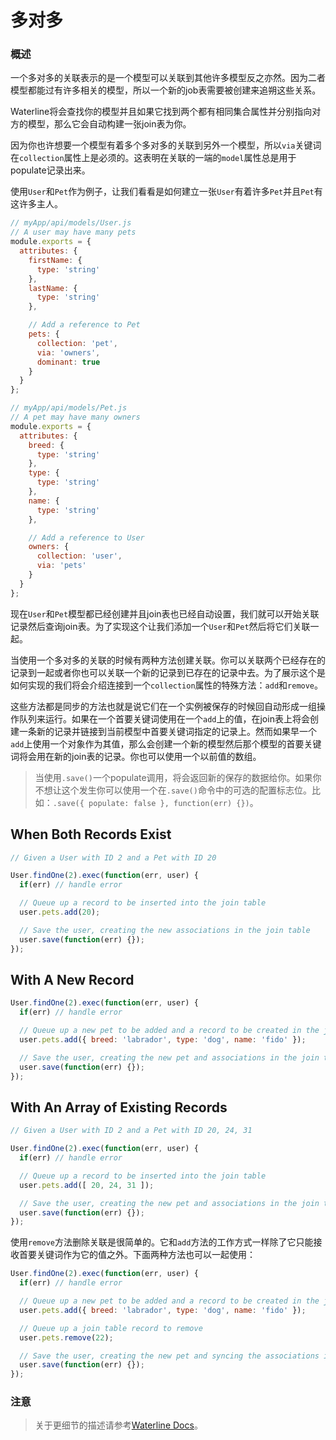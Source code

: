 # 多对多
### 概述
一个多对多的关联表示的是一个模型可以关联到其他许多模型反之亦然。因为二者模型都能过有许多相关的模型，所以一个新的job表需要被创建来追朔这些关系。

Waterline将会查找你的模型并且如果它找到两个都有相同集合属性并分别指向对方的模型，那么它会自动构建一张join表为你。

因为你也许想要一个模型有着多个多对多的关联到另外一个模型，所以`via`关键词在`collection`属性上是必须的。这表明在关联的一端的`model`属性总是用于populate记录出来。

使用`User`和`Pet`作为例子，让我们看看是如何建立一张`User`有着许多`Pet`并且`Pet`有这许多主人。

```javascript
// myApp/api/models/User.js
// A user may have many pets
module.exports = {
  attributes: {
    firstName: {
      type: 'string'
    },
    lastName: {
      type: 'string'
    },

    // Add a reference to Pet
    pets: {
      collection: 'pet',
      via: 'owners',
      dominant: true
    }
  }
};
```
```javascript
// myApp/api/models/Pet.js
// A pet may have many owners
module.exports = {
  attributes: {
    breed: {
      type: 'string'
    },
    type: {
      type: 'string'
    },
    name: {
      type: 'string'
    },

    // Add a reference to User
    owners: {
      collection: 'user',
      via: 'pets'
    }
  }
};
```

现在`User`和`Pet`模型都已经创建并且join表也已经自动设置，我们就可以开始关联记录然后查询join表。为了实现这个让我们添加一个`User`和`Pet`然后将它们关联一起。

当使用一个多对多的关联的时候有两种方法创建关联。你可以关联两个已经存在的记录到一起或者你也可以关联一个新的记录到已存在的记录中去。为了展示这个是如何实现的我们将会介绍连接到一个`collection`属性的特殊方法：`add`和`remove`。

这些方法都是同步的方法也就是说它们在一个实例被保存的时候回自动形成一组操作队列来运行。如果在一个首要关键词使用在一个`add`上的值，在join表上将会创建一条新的记录并链接到当前模型中首要关键词指定的记录上。然而如果早一个`add`上使用一个对象作为其值，那么会创建一个新的模型然后那个模型的首要关键词将会用在新的join表的记录。你也可以使用一个以前值的数组。

> 当使用`.save()`一个populate调用，将会返回新的保存的数据给你。如果你不想让这个发生你可以使用一个在`.save()`命令中的可选的配置标志位。比如：`.save({ populate: false }, function(err) {})`。


## When Both Records Exist
```javascript
// Given a User with ID 2 and a Pet with ID 20

User.findOne(2).exec(function(err, user) {
  if(err) // handle error

  // Queue up a record to be inserted into the join table
  user.pets.add(20);

  // Save the user, creating the new associations in the join table
  user.save(function(err) {});
});
```

## With A New Record

```javascript
User.findOne(2).exec(function(err, user) {
  if(err) // handle error

  // Queue up a new pet to be added and a record to be created in the join table
  user.pets.add({ breed: 'labrador', type: 'dog', name: 'fido' });

  // Save the user, creating the new pet and associations in the join table
  user.save(function(err) {});
});
```

##  With An Array of Existing Records

```javascript
// Given a User with ID 2 and a Pet with ID 20, 24, 31

User.findOne(2).exec(function(err, user) {
  if(err) // handle error

  // Queue up a record to be inserted into the join table
  user.pets.add([ 20, 24, 31 ]);

  // Save the user, creating the new pet and associations in the join table
  user.save(function(err) {});
});
```

使用`remove`方法删除关联是很简单的。它和`add`方法的工作方式一样除了它只能接收首要关键词作为它的值之外。下面两种方法也可以一起使用：

```javascript
User.findOne(2).exec(function(err, user) {
  if(err) // handle error

  // Queue up a new pet to be added and a record to be created in the join table
  user.pets.add({ breed: 'labrador', type: 'dog', name: 'fido' });

  // Queue up a join table record to remove
  user.pets.remove(22);

  // Save the user, creating the new pet and syncing the associations in the join table
  user.save(function(err) {});
});
```

### 注意
> 关于更细节的描述请参考[Waterline Docs](https://github.com/balderdashy/waterline-docs/blob/master/models/associations/associations.md)。


<docmeta name="displayName" value="Many-to-Many">

